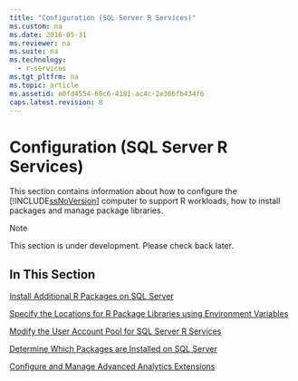 ```yaml
---
title: "Configuration (SQL Server R Services)"
ms.custom: na
ms.date: 2016-05-31
ms.reviewer: na
ms.suite: na
ms.technology: 
  - r-services
ms.tgt_pltfrm: na
ms.topic: article
ms.assetid: e0fd4554-60c6-4181-ac4c-2e366fb434f6
caps.latest.revision: 8
---
```

# Configuration (SQL Server R Services)
This section contains information about how to configure the [!INCLUDE[ssNoVersion](../../Topics/TopicNameContainA/tokens/ssNoVersion_md.md)] computer to support R workloads, how to install packages and manage package libraries.  
  
> [!NOTE]  
>  This section is under development. Please check back later.  
  
## In This Section  
 [Install Additional R Packages on SQL Server](../../Topics/TopicNameNotContainA/Install-Additional-R-Packages-on-SQL-Server.md)  
  
 [Specify the Locations for R Package Libraries using Environment Variables](../../Topics/TopicNameNotContainA/Specify-the-Locations-for-R-Package-Libraries-using-Environment-Variables.md)  
  
 [Modify the User Account Pool for SQL Server R Services](../../Topics/TopicNameNotContainA/Modify-the-User-Account-Pool-for-SQL-Server-R-Services.md)  
  
 [Determine Which Packages are Installed on SQL Server](../../Topics/TopicNameNotContainA/Determine-Which-Packages-are-Installed-on-SQL-Server.md)  
  
 [Configure and Manage Advanced Analytics Extensions](../../Topics/TopicNameNotContainA/Configure-and-Manage-Advanced-Analytics-Extensions.md)